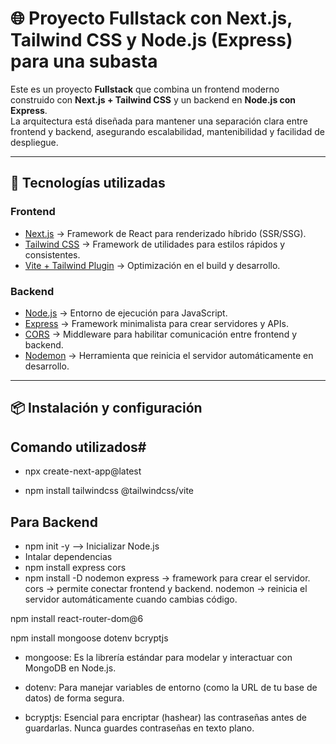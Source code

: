 # 🌐 Proyecto Fullstack con Next.js, Tailwind CSS y Node.js (Express) para una subasta

Este es un proyecto **Fullstack** que combina un frontend moderno construido con **Next.js + Tailwind CSS** y un backend en **Node.js con Express**.  
La arquitectura está diseñada para mantener una separación clara entre frontend y backend, asegurando escalabilidad, mantenibilidad y facilidad de despliegue.

---

## 🚀 Tecnologías utilizadas

### Frontend
- [Next.js](https://nextjs.org/) → Framework de React para renderizado híbrido (SSR/SSG).  
- [Tailwind CSS](https://tailwindcss.com/) → Framework de utilidades para estilos rápidos y consistentes.  
- [Vite + Tailwind Plugin](https://tailwindcss.com/docs/installation/using-vite) → Optimización en el build y desarrollo.  

### Backend
- [Node.js](https://nodejs.org/) → Entorno de ejecución para JavaScript.  
- [Express](https://expressjs.com/) → Framework minimalista para crear servidores y APIs.  
- [CORS](https://www.npmjs.com/package/cors) → Middleware para habilitar comunicación entre frontend y backend.  
- [Nodemon](https://nodemon.io/) → Herramienta que reinicia el servidor automáticamente en desarrollo.  

---

## 📦 Instalación y configuración

## Comando utilizados#

- npx create-next-app@latest

- npm install tailwindcss @tailwindcss/vite

## Para Backend

- npm init -y --> Inicializar Node.js
- Intalar dependencias
- npm install express cors
- npm install -D nodemon
express → framework para crear el servidor.
cors → permite conectar frontend y backend.
nodemon → reinicia el servidor automáticamente cuando cambias código.


npm install react-router-dom@6


npm install mongoose dotenv bcryptjs

- mongoose: Es la librería estándar para modelar y interactuar con MongoDB en Node.js.

- dotenv: Para manejar variables de entorno (como la URL de tu base de datos) de forma segura.

- bcryptjs: Esencial para encriptar (hashear) las contraseñas antes de guardarlas. Nunca guardes contraseñas en texto plano.